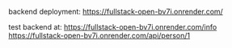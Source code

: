 backend deployment: https://fullstack-open-bv7i.onrender.com/

test backend at: 
https://fullstack-open-bv7i.onrender.com/info
https://fullstack-open-bv7i.onrender.com/api/person/1